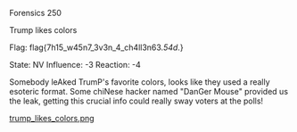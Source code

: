 Forensics 250

Trump likes colors

Flag: flag{7h15_w45n7_3v3n_4_ch4ll3n63._54d_.}

State: NV
Influence: -3
Reaction: -4



Somebody leAked TrumP's favorite colors, looks like they used a really esoteric format. Some chiNese hacker named "DanGer Mouse" provided us the leak, getting this crucial info could really sway voters at the polls!

[trump_likes_colors.png](https://s3.amazonaws.com/hackthevote/trump_likes_colors.bcddf8152cf2848c058310655c280a7dbb4f22fcc3687f00a26b6e9a57657dc4.png)
